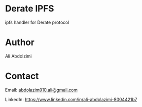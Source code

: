 # Derate IPFS
ipfs handler for Derate protocol

# Author
Ali Abdolzimi

# Contact
Email: abdolazim010.ali@gmail.com

LinkedIn: https://www.linkedin.com/in/ali-abdolazimi-8004421b7
